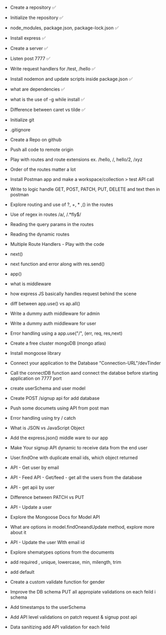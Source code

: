 - Create a repository   ✅
- Initialize the repository ✅
- node_modules, package.json, package-lock.json ✅
- Install express   ✅
- Create a server       ✅
- Listen post 7777  ✅
- Write request handlers for /test, /hello   ✅
- Install nodemon and update scripts inside package.json     ✅
- what are dependencies  ✅
- what is the use of -g while install  ✅
- Difference between caret vs tilde  ✅



- Initialize git
- .gitignore
- Create a Repo on github
- Push all code to remote origin
- Play with routes and route extensions ex. /hello, /, hello/2, /xyz
- Order of the routes matter a lot

- Install Postman app and make a workspace/collection > test API call 
- Write to logic  handle GET, POST, PATCH, PUT, DELETE and text then in postman
- Explore routing and  use of  ?, +, * ,() in the routes
- Use of regex  in routes  /a/, /.*fly$/
- Reading the query params in the routes
- Reading the dynamic routes 

- Multiple  Route Handlers - Play with the  code
- next()
- next function and error along  with res.send()
- app()

- what is middleware 
- how express JS basically handles request behind the scene
- diff between app.use() vs ap.all()     
- Write a dummy auth middleware for admin
- Write a dummy auth middleware for user 
- Error handling using a  app.use("/", (err, req, res,next)


- Create a free cluster mongoDB (mongo atlas)
- Install mongoose library 
- Connect your application to the Database  "Connection-URL"/devTinder 
- Call the connectDB function aand connect the  databse before starting application on 7777 port
- create userSchema and user model
- Create POST /signup api for add database
- Push some documets using API from post man
- Error handling using try / catch
- What is JSON vs JavaScript Object
- Add the express.json() middle ware to our app
- Make Your signup API dynamic to receive data from  the end user
- User.findOne with duplicate email ids, which object returned
- API - Get user by email
- API - Feed API - Get/feed - get all the users from the database
- API - get apii by user 
- Difference between PATCH vs PUT
- API - Update a user
- Explore the Mongoose Docs for Model API 
- What are options in model.findOneandUpdate method, explore more about it
- API - Update the user WIth email id


- Explore shematypes options from  the documents
- add required , unique, lowercase, min, milength, trim 
- add default
- Create a custom validate function for gender
- Improve the DB schema PUT all appropiate validations on each feild i schema
- Add timestamps to the userSchema
- Add API level validations on patch request & signup post api
- Data sanitizing add API validation for each feild 